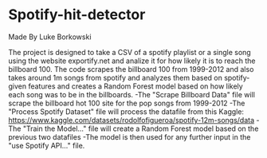 # Spotify-hit-detector
Made By Luke Borkowski

The project is designed to take a CSV of a spotify playlist or a single song using the website exportify.net and analize it for how likely it is to reach the billboard 100. The code scrapes the billboard 100 from 1999-2012 and also takes around 1m songs from spotify and analyzes them based on spotify-given features and creates a Random Forest model based on how likely each song was to be in the billboards. 
-The "Scrape Billboard Data" file will scrape the billboard hot 100 site for the pop songs from 1999-2012
-The "Process Spotify Dataset" file will process the datafile from this Kaggle: https://www.kaggle.com/datasets/rodolfofigueroa/spotify-12m-songs/data
-The "Train the Model..." file will create a Random Forest model based on the previous two datafiles
-The model is then used for any further input in the "use Spotify API..." file.
